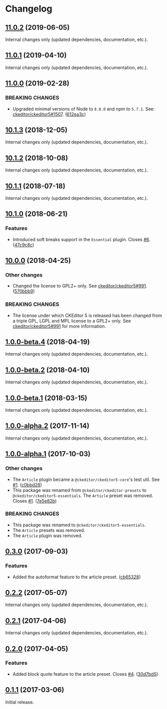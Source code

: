 Changelog
=========

## [11.0.2](https://github.com/ckeditor/ckeditor5-essentials/compare/v11.0.1...v11.0.2) (2019-06-05)

Internal changes only (updated dependencies, documentation, etc.).


## [11.0.1](https://github.com/ckeditor/ckeditor5-essentials/compare/v11.0.0...v11.0.1) (2019-04-10)

Internal changes only (updated dependencies, documentation, etc.).


## [11.0.0](https://github.com/ckeditor/ckeditor5-essentials/compare/v10.1.3...v11.0.0) (2019-02-28)

### BREAKING CHANGES

* Upgraded minimal versions of Node to `8.0.0` and npm to `5.7.1`. See: [ckeditor/ckeditor5#1507](https://github.com/ckeditor/ckeditor5/issues/1507). ([612ea3c](https://github.com/ckeditor/ckeditor5-cloud-services/commit/612ea3c))


## [10.1.3](https://github.com/ckeditor/ckeditor5-essentials/compare/v10.1.2...v10.1.3) (2018-12-05)

Internal changes only (updated dependencies, documentation, etc.).


## [10.1.2](https://github.com/ckeditor/ckeditor5-essentials/compare/v10.1.1...v10.1.2) (2018-10-08)

Internal changes only (updated dependencies, documentation, etc.).


## [10.1.1](https://github.com/ckeditor/ckeditor5-essentials/compare/v10.1.0...v10.1.1) (2018-07-18)

Internal changes only (updated dependencies, documentation, etc.).


## [10.1.0](https://github.com/ckeditor/ckeditor5-essentials/compare/v10.0.0...v10.1.0) (2018-06-21)

### Features

* Introduced soft breaks support in the `Essential` plugin. Closes [#6](https://github.com/ckeditor/ckeditor5-essentials/issues/6). ([47c9c8c](https://github.com/ckeditor/ckeditor5-essentials/commit/47c9c8c))


## [10.0.0](https://github.com/ckeditor/ckeditor5-essentials/compare/v1.0.0-beta.4...v10.0.0) (2018-04-25)

### Other changes

* Changed the license to GPL2+ only. See [ckeditor/ckeditor5#991](https://github.com/ckeditor/ckeditor5/issues/991). ([570bbb9](https://github.com/ckeditor/ckeditor5-essentials/commit/570bbb9))

### BREAKING CHANGES

* The license under which CKEditor 5 is released has been changed from a triple GPL, LGPL and MPL license to a GPL2+ only. See [ckeditor/ckeditor5#991](https://github.com/ckeditor/ckeditor5/issues/991) for more information.


## [1.0.0-beta.4](https://github.com/ckeditor/ckeditor5-essentials/compare/v1.0.0-beta.2...v1.0.0-beta.4) (2018-04-19)

Internal changes only (updated dependencies, documentation, etc.).


## [1.0.0-beta.2](https://github.com/ckeditor/ckeditor5-essentials/compare/v1.0.0-beta.1...v1.0.0-beta.2) (2018-04-10)

Internal changes only (updated dependencies, documentation, etc.).


## [1.0.0-beta.1](https://github.com/ckeditor/ckeditor5-essentials/compare/v1.0.0-alpha.2...v1.0.0-beta.1) (2018-03-15)

Internal changes only (updated dependencies, documentation, etc.).


## [1.0.0-alpha.2](https://github.com/ckeditor/ckeditor5-essentials/compare/v1.0.0-alpha.1...v1.0.0-alpha.2) (2017-11-14)

Internal changes only (updated dependencies, documentation, etc.).

## [1.0.0-alpha.1](https://github.com/ckeditor/ckeditor5-essentials/compare/v0.3.0...v1.0.0-alpha.1) (2017-10-03)

### Other changes

* The `Article` plugin became a `@ckeditor/ckeditor5-core`'s test util. See [#1](https://github.com/ckeditor/ckeditor5-essentials/issues/1). ([c0bbd28](https://github.com/ckeditor/ckeditor5-essentials/commit/c0bbd28))
* This package was renamed from `@ckeditor/ckeditor-presets` to `@ckeditor/ckeditor5-essentials`. The `Article` preset was removed. Closes [#1](https://github.com/ckeditor/ckeditor5-essentials/issues/1). ([7e5e82b](https://github.com/ckeditor/ckeditor5-essentials/commit/7e5e82b))

### BREAKING CHANGES

* This package was renamed to `@ckeditor/ckeditor5-essentials`.
* The `Article` presets was removed.
* The `Article` plugin was removed.


## [0.3.0](https://github.com/ckeditor/ckeditor5-essentials/compare/v0.2.2...v0.3.0) (2017-09-03)

### Features

* Added the autoformat feature to the article preset. ([cb65328](https://github.com/ckeditor/ckeditor5-essentials/commit/cb65328))


## [0.2.2](https://github.com/ckeditor/ckeditor5-essentials/compare/v0.2.1...v0.2.2) (2017-05-07)

Internal changes only (updated dependencies, documentation, etc.).

## [0.2.1](https://github.com/ckeditor/ckeditor5-essentials/compare/v0.2.0...v0.2.1) (2017-04-06)

Internal changes only (updated dependencies, documentation, etc.).

## [0.2.0](https://github.com/ckeditor/ckeditor5-essentials/compare/v0.1.1...v0.2.0) (2017-04-05)

### Features

* Added block quote feature to the article preset. Closes [#4](https://github.com/ckeditor/ckeditor5-essentials/issues/4). ([30d7bd5](https://github.com/ckeditor/ckeditor5-essentials/commit/30d7bd5))


## [0.1.1](https://github.com/ckeditor/ckeditor5-essentials/compare/v0.1.0...v0.1.1) (2017-03-06)

Initial release.

